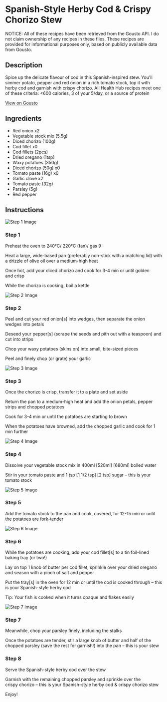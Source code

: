 # Spanish-Style Herby Cod & Crispy Chorizo Stew

NOTICE: All of these recipes have been retrieved from the Gousto API. I do not claim ownership of any recipes in these files. These recipes are provided for informational purposes only, based on publicly available data from Gousto.

## Description

Spice up the delicate flavour of cod in this Spanish-inspired stew. You'll simmer potato, pepper and red onion in a rich tomato stock, top it with herby cod and garnish with crispy chorizo. All Health Hub recipes meet one of these criteria: <600 calories, 3 of your 5/day, or a source of protein


[View on Gousto](https://www.gousto.co.uk/recipes/cookbook/spanish-herby-cod-chorizo-stew)

## Ingredients

- Red onion x2
- Vegetable stock mix (5.5g)
- Diced chorizo (100g)
- Cod fillet x0
- Cod fillets (2pcs)
- Dried oregano (1tsp)
- Waxy potatoes (350g)
- Diced chorizo (50g) x0
- Tomato paste (16g) x0
- Garlic clove x2
- Tomato paste (32g)
- Parsley (5g)
- Red pepper

## Instructions

![Step 1 Image](https://production-media.gousto.co.uk/cms/recipe-step-image/799-v2-step-1-x200.jpg)

### Step 1

Preheat the oven to 240°C/ 220°C (fan)/ gas 9

Heat a large, wide-based pan (preferably non-stick with a matching lid) with a drizzle of olive oil over a medium-high heat

Once hot, add your diced chorizo and cook for 3-4 min or until golden and crisp

While the chorizo is cooking, boil a kettle

![Step 2 Image](https://production-media.gousto.co.uk/cms/recipe-step-image/799-v2-step-2-x200.jpg)

### Step 2

Peel and cut your red onion[s] into wedges, then separate the onion wedges into petals

Deseed your pepper[s] (scrape the seeds and pith out with a teaspoon) and cut into strips

Chop your waxy potatoes (skins on) into small, bite-sized pieces

Peel and finely chop (or grate) your garlic

![Step 3 Image](https://production-media.gousto.co.uk/cms/recipe-step-image/799-v2-step-3--x200.jpg)

### Step 3

Once the chorizo is crisp, transfer it to a plate and set aside

Return the pan to a medium-high heat and add the onion petals, pepper strips and chopped potatoes

Cook for 3-4 min or until the potatoes are starting to brown

When the potatoes have browned, add the chopped garlic and cook for 1 min further

![Step 4 Image](https://production-media.gousto.co.uk/cms/recipe-step-image/799-v2-step-4-x200.jpg)

### Step 4

Dissolve your vegetable stock mix in 400ml <span class="text-purple">[520ml]</span> <span class="text-danger">[680ml] </span>boiled water

Stir in your tomato paste and 1 tsp<span class="text-purple"> [1 1/2 tsp]</span> <span class="text-danger">[2 tsp]</span> sugar – this is your tomato stock

![Step 5 Image](https://production-media.gousto.co.uk/cms/recipe-step-image/799-v2-step-5-x200.jpg)

### Step 5

Add the tomato stock to the pan and cook, covered, for 12-15 min or until the potatoes are fork-tender

![Step 6 Image](https://production-media.gousto.co.uk/cms/recipe-step-image/799-v2-step-6-x200.jpg)

### Step 6

While the potatoes are cooking, add your cod fillet[s] to a tin foil-lined baking tray (or two!)

Lay on top 1 knob of butter per cod fillet, sprinkle over your dried oregano and season with a pinch of salt and pepper

Put the tray[s] in the oven for 12 min or until the cod is cooked through – this is your Spanish-style herby cod

Tip: Your fish is cooked when it turns opaque and flakes easily

![Step 7 Image](https://production-media.gousto.co.uk/cms/recipe-step-image/799-v2-step-7-x200.jpg)

### Step 7

Meanwhile, chop your parsley finely, including the stalks

Once the potatoes are tender, stir a large knob of butter and half of the chopped parsley (save the rest for garnish!) into the pan – this is your stew

### Step 8

Serve the Spanish-style herby cod over the stew

Garnish with the remaining chopped parsley and sprinkle over the crispy chorizo – this is your Spanish-style herby cod & crispy chorizo stew

Enjoy!

